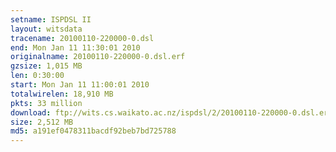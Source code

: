 ```yaml
---
setname: ISPDSL II
layout: witsdata
tracename: 20100110-220000-0.dsl
end: Mon Jan 11 11:30:01 2010
originalname: 20100110-220000-0.dsl.erf
gzsize: 1,015 MB
len: 0:30:00
start: Mon Jan 11 11:00:01 2010
totalwirelen: 18,910 MB
pkts: 33 million
download: ftp://wits.cs.waikato.ac.nz/ispdsl/2/20100110-220000-0.dsl.erf.gz
size: 2,512 MB
md5: a191ef0478311bacdf92beb7bd725788
---
```

